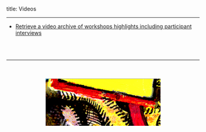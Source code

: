 title: Videos

---

 - [Retrieve a video archive of workshops highlights including participant interviews](https://vimeo.com/album/523659)
 

 <br><br>
 

---

<p align="center">
   <br><br>
  <img src="../images/IKPoster_frag11.png" width="300">
   <br><br>
</p>
 
